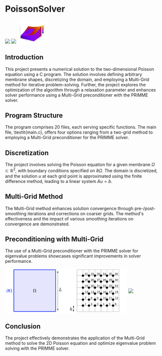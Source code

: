 # PoissonSolver
<p float="left">
  <img src="/solFinaleCercle" width="100" />
  <img src="/residuMultiGridP8_m641" width="100" /> 
  <img src="/results/solutionP15.png" width="100" />
</p>

## Introduction
This project presents a numerical solution to the two-dimensional Poisson equation using a C program. The solution involves defining arbitrary membrane shapes, discretizing the domain, and employing a Multi-Grid method for iterative problem-solving. Further, the project explores the optimization of the algorithm through a relaxation parameter and enhances solver performance using a Multi-Grid preconditioner with the PRIMME solver.

## Program Structure
The program comprises 20 files, each serving specific functions. The main file, \textit{main.c}, offers four options ranging from a two-grid method to employing a Multi-Grid preconditioner for the PRIMME solver.

## Discretization
The project involves solving the Poisson equation for a given membrane $\Omega \subset \mathbb{R}^2$, with boundary conditions specified on $\partial \Omega$. The domain is discretized, and the solution $u$ at each grid point is approximated using the finite difference method, leading to a linear system $Au = b$.

## Multi-Grid Method
The Multi-Grid method enhances solution convergence through pre-/post-smoothing iterations and corrections on coarser grids. The method's effectiveness and the impact of various smoothing iterations on convergence are demonstrated.

## Preconditioning with Multi-Grid
The use of a Multi-Grid preconditioner with the PRIMME solver for eigenvalue problems showcases significant improvements in solver performance.

<img src="results/discretisation_domaine.png" width="400" align="center">

<img src="results/solutionP15" width="400" align="center">


## Conclusion
The project effectively demonstrates the application of the Multi-Grid method to solve the 2D Poisson equation and optimize eigenvalue problem solving with the PRIMME solver.
